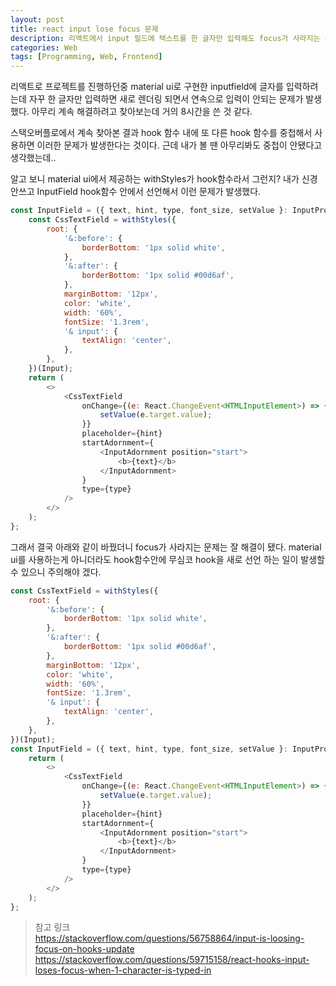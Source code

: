 ```yaml
---
layout: post
title: react input lose focus 문제
description: 리액트에서 input 필드에 텍스트를 한 글자만 입력해도 focus가 사라지는 문제 원인
categories: Web
tags: [Programming, Web, Frontend]
---
```


리액트로 프로젝트를 진행하던중 material ui로 구현한 inputfield에 글자를 입력하려는데 자꾸 한 글자만 입력하면 새로 렌더링 되면서 연속으로 입력이 안되는 문제가 발생했다. 아무리 계속 해결하려고 찾아보는데 거의 8시간을 쓴 것 같다.

스택오버플로에서 계속 찾아본 결과 hook 함수 내에 또 다른 hook 함수를 중첩해서 사용하면 이러한 문제가 발생한다는 것이다. 근데 내가 볼 땐 아무리봐도 중첩이 안됐다고 생각했는데..

알고 보니 material ui에서 제공하는 withStyles가 hook함수라서 그런지? 내가 신경안쓰고 InputField hook함수 안에서 선언해서 이런 문제가 발생했다.

```js
const InputField = ({ text, hint, type, font_size, setValue }: InputProps) => {
	const CssTextField = withStyles({
		root: {
			'&:before': {
				borderBottom: '1px solid white',
			},
			'&:after': {
				borderBottom: '1px solid #00d6af',
			},
			marginBottom: '12px',
			color: 'white',
			width: '60%',
			fontSize: '1.3rem',
			'& input': {
				textAlign: 'center',
			},
		},
	})(Input);
	return (
		<>
			<CssTextField
				onChange={(e: React.ChangeEvent<HTMLInputElement>) => {
					setValue(e.target.value);
				}}
				placeholder={hint}
				startAdornment={
					<InputAdornment position="start">
						<b>{text}</b>
					</InputAdornment>
				}
				type={type}
			/>
		</>
	);
};
```

그래서 결국 아래와 같이 바꿨더니 focus가 사라지는 문제는 잘 해결이 됐다. material ui를 사용하는게 아니더라도 hook함수안에 무심코 hook을 새로 선언 하는 일이 발생할 수 있으니 주의해야 겠다.

```js
const CssTextField = withStyles({
	root: {
		'&:before': {
			borderBottom: '1px solid white',
		},
		'&:after': {
			borderBottom: '1px solid #00d6af',
		},
		marginBottom: '12px',
		color: 'white',
		width: '60%',
		fontSize: '1.3rem',
		'& input': {
			textAlign: 'center',
		},
	},
})(Input);
const InputField = ({ text, hint, type, font_size, setValue }: InputProps) => {
	return (
		<>
			<CssTextField
				onChange={(e: React.ChangeEvent<HTMLInputElement>) => {
					setValue(e.target.value);
				}}
				placeholder={hint}
				startAdornment={
					<InputAdornment position="start">
						<b>{text}</b>
					</InputAdornment>
				}
				type={type}
			/>
		</>
	);
};
```

> 참고 링크<br/> <https://stackoverflow.com/questions/56758864/input-is-loosing-focus-on-hooks-update>
> <https://stackoverflow.com/questions/59715158/react-hooks-input-loses-focus-when-1-character-is-typed-in>
